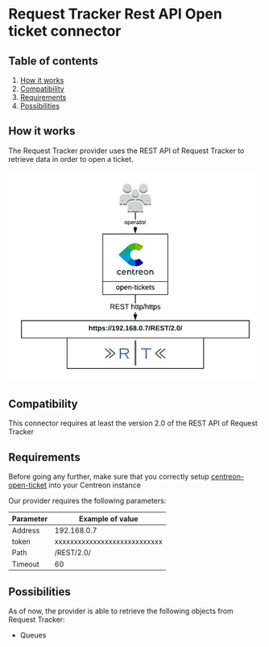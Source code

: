 # Request Tracker Rest API Open ticket connector

## Table of contents
1. [How it works](#how-it-works)
2. [Compatibility](#compatibility)
3. [Requirements](#requirements)
4. [Possibilities](#possibilities)

## How it works <a name="how-it-works"></a>
The Request Tracker provider uses the REST API of Request Tracker to retrieve data in order to open a ticket.

![architecture](img/ot-request-tracker2-architecture.png)

## Compatibility <a name="compatibility"></a>
This connector requires at least the version 2.0 of the REST API of Request Tracker

## Requirements
Before going any further, make sure that you correctly setup [centreon-open-ticket](https://documentation.centreon.com/docs/centreon-open-tickets/en/latest/installation/index.html)
into your Centreon instance

Our provider requires the following parameters:

| Parameter | Example of value |
| --------- | ---------------- |
| Address | 192.168.0.7 |
| token | xxxxxxxxxxxxxxxxxxxxxxxxxxxx |
| Path | /REST/2.0/ |
| Timeout | 60 |

## Possibilities <a name="possibilities"></a>
As of now, the provider is able to retrieve the following objects from Request Tracker:

- Queues
